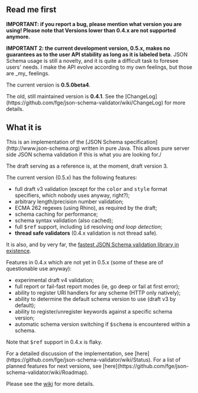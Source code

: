 <h2>Read me first</h2>

<p><b>IMPORTANT: if you report a bug, please mention what version you are
using! Please note that Versions lower than 0.4.x are not supported
anymore.</b></p>

<p><b>IMPORTANT 2: the current development version, 0.5.x, makes no guarantees
as to the user API stability as long as it is labeled beta</b>. JSON Schema
usage is still a novelty, and it is quite a difficult task to foresee users'
needs. I make the API evolve according to my own feelings,
but those are _my_ feelings.</p>

<p>The current version is <b>0.5.0beta4</b>.</p>

<p>The old, still maintained version is <b>0.4.1</b>. See the
[ChangeLog](https://github.com/fge/json-schema-validator/wiki/ChangeLog) for
more details.</p>

<h2>What it is</h2>

<p>This is an implementation of the
[JSON Schema specification](http://www.json-schema.org) written in pure Java.
This allows pure server side JSON schema validation if this is what you are
looking for./<p>

<p>The draft serving as a reference is, at the moment, draft version 3.</p>

<p>The current version (0.5.x) has the following features:</p>

* full draft v3 validation (except for the <tt>color</tt> and <tt>style</tt>
  format specifiers, which nobody uses anyway, right?);
* arbitrary length/precision number validation;
* ECMA 262 regexes (using Rhino), as required by the draft;
* schema caching for performance;
* schema syntax validation (also cached);
* full <tt>$ref</tt> support, including <tt>id</tt> resolving <i>and loop
  detection</i>;
* <b>thread safe validators</b> (0.4.x validation is not thread safe).

It is also, and by very far, the
[fastest JSON Schema validation library in
existence](https://github.com/fge/json-schema-validator/wiki/Performance).

<p>Features in 0.4.x which are not yet in 0.5.x (some of these are of
questionable use anyway):</p>

* experimental draft v4 validation;
* full report or fail-fast report modes (ie, go deep or fail at first error);
* ability to register URI handlers for any scheme (HTTP only natively);
* ability to determine the default schema version to use (draft v3 by default);
* ability to register/unregister keywords against a specific schema version;
* automatic schema version switching if <tt>$schema</tt> is encountered within a
  schema.

<p>Note that <tt>$ref</tt> support in 0.4.x is flaky.</p>

<p>For a detailed discussion of the implementation, see
[here](https://github.com/fge/json-schema-validator/wiki/Status). For a list of
planned features for next versions, see
[here](https://github.com/fge/json-schema-validator/wiki/Roadmap).

Please see the [wiki](https://github.com/fge/json-schema-validator/wiki/) for
more details.

